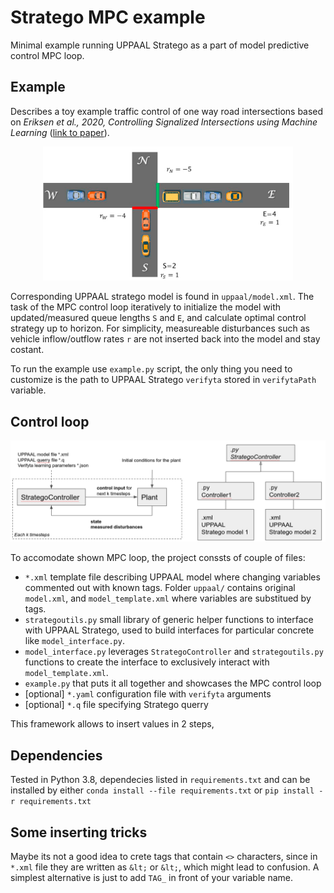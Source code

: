 # Stratego MPC example
Minimal example running UPPAAL Stratego as a part of model predictive control MPC loop.

## Example
Describes a toy example traffic control of one way road intersections based on _Eriksen et al., 2020, Controlling Signalized Intersections using Machine Learning_ ([link to paper](https://doi.org/10.1016/j.trpro.2020.08.127)).

<p align="center">
  <img width="400" src="docs/plant.png">
</p>

Corresponding UPPAAL stratego model is found in `uppaal/model.xml`. The task of the MPC control loop iteratively to initialize the model with updated/measured queue lengths `S` and `E`, and calculate optimal control strategy up to horizon. For simplicity, measureable disturbances such as vehicle inflow/outflow rates `r` are not inserted back into the model and stay costant.

To run the example use `example.py` script, the only thing you need to customize is the path to UPPAAL Stratego `verifyta` stored in `verifytaPath` variable. 

## Control loop

<p align="center">
  <img width="800" src="docs/loop.png">
</p>

To accomodate shown MPC loop, the project conssts of couple of files:

- `*.xml` template file describing UPPAAL model where changing variables commented out with known tags. Folder `uppaal/` contains original `model.xml`, and `model_template.xml` where variables are substitued by tags.
- `strategoutils.py` small library of generic helper functions to interface with UPPAAL Stratego, used to build interfaces for particular concrete like `model_interface.py`.
- `model_interface.py` leverages `StrategoController` and `strategoutils.py` functions to create the interface to exclusively interact with `model_template.xml`.
- `example.py` that puts it all together and showcases the MPC control loop
- [optional] `*.yaml` configuration file with `verifyta` arguments
- [optional] `*.q` file specifying Stratego querry

This framework allows to insert values in 2 steps, 

## Dependencies

Tested in Python 3.8, dependecies listed in `requirements.txt` and can be installed by either `conda install --file requirements.txt` or `pip install -r requirements.txt`

## Some inserting tricks
Maybe its not a good idea to crete tags that contain `<>` characters, since in `*.xml` file they are written as `&lt;` or `&lt;`, which might lead to confusion. A simplest alternative is just to add `TAG_` in front of your variable name.